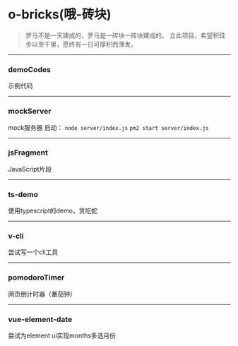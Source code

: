 # o-bricks(哦-砖块)


> 罗马不是一天建成的，罗马是一砖块一砖块建成的。
> 立此项目，希望积跬步以至千里，愿终有一日可厚积而薄发。

---

### demoCodes
示例代码

---

### mockServer
mock服务器
启动：
`node server/index.js`
`pm2 start server/index.js`

--- 

### jsFragment
JavaScript片段


--- 

### ts-demo
使用typescript的demo，贪吃蛇

---
### v-cli
尝试写一个cli工具

---

### pomodoroTimer
网页倒计时器（番茄钟）

---

### vue-element-date

尝试为element ui实现months多选月份
